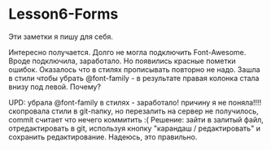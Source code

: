 # Lesson6-Forms

Эти заметки я пишу для себя.

Интересно получается. Долго не могла подключить Font-Awesome. Вроде подключила, заработало. Но появились красные пометки ошибок. Оказалось что в стилях прописывать повторно не надо. Зашла в стили чтобы убрать @font-family - в результате правая колонка стала внизу под левой. Почему?

UPD: убрала @font-family  в стилях - заработало! причину я не поняла!!!!
скопровала стили в git-папку, но перезалить на сервер не получилось, commit считает что нечего коммитить :(
Решение: зайти в залитый файл, отредактировать в git, используя кнопку  "карандаш / редактировать" и сохранить редактирование. Надеюсь, это правильно.
